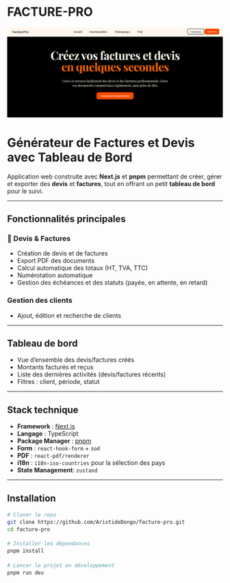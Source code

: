 # **FACTURE-PRO**

<img src="/public/FactureProCapture.png" alt="Description de l'image" width="1100" />

#  Générateur de Factures et Devis avec Tableau de Bord

Application web construite avec **Next.js** et **pnpm** permettant de créer, gérer et exporter des **devis** et **factures**, tout en offrant un petit **tableau de bord** pour le suivi.

---

##  Fonctionnalités principales

### 📄 Devis & Factures
- Création de devis et de factures
- Export PDF des documents
- Calcul automatique des totaux (HT, TVA, TTC)
- Numérotation automatique
- Gestion des échéances et des statuts (payée, en attente, en retard)

###  Gestion des clients
- Ajout, édition et recherche de clients

---

##  Tableau de bord

- Vue d’ensemble des devis/factures créés
- Montants facturés et reçus
- Liste des dernières activités (devis/factures récents)
- Filtres : client, période, statut

---

##  Stack technique

- **Framework** : [Next.js](https://nextjs.org/)
- **Langage** : TypeScript
- **Package Manager** : [pnpm](https://pnpm.io/)
- **Form** : `react-hook-form` + `zod`
- **PDF** : `react-pdf/renderer`
- **i18n** : `i18n-iso-countries` pour la sélection des pays
- **State Management**: `zustand`

---

##  Installation

```bash
# Cloner le repo
git clone https://github.com/AristideDongo/facture-pro.git
cd facture-pro

# Installer les dépendances
pnpm install

# Lancer le projet en développement
pnpm run dev
